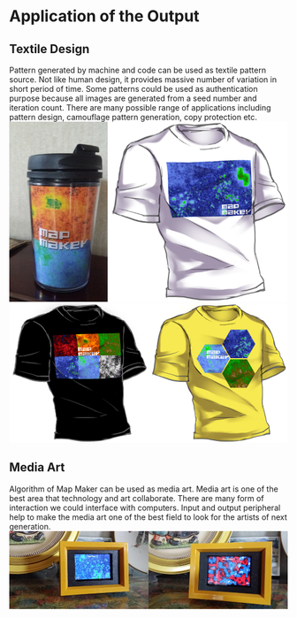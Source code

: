 # Application of the Output

## Textile Design
Pattern generated by machine and code can be used as textile pattern source. Not like human design, it provides massive number of variation in short period of time. Some patterns could be used as authentication purpose because all images are generated from a seed number and iteration count.
There are many possible range of applications including pattern design, camouflage pattern generation, copy protection etc.
![Example Image](../project_images/product01.png?raw=true "product1")
![Example Image](../project_images/product02.png?raw=true "product2")

## Media Art
Algorithm of Map Maker can be used as media art. Media art is one of the best area that technology and art collaborate. There are many form of interaction we could interface with computers. Input and output peripheral help to make the media art one of the best field to look for the artists of next generation.
![Example Image](../project_images/mapmaker-frame2.png?raw=true "product3")